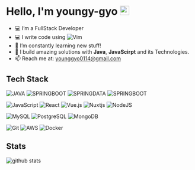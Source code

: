 # Hello, I'm youngy-gyo <img src="https://media.giphy.com/media/hvRJCLFzcasrR4ia7z/giphy.gif" width="25px">
- 💻 I’m a FullStack Developer 
- 💻 I write code using ![Vim](https://img.shields.io/badge/VIM-%2311AB00.svg?style=flat-square&logo=vim&logoColor=white)
- 🌱 I’m constantly learning new stuff!
- 🌱 I build amazing solutions with **Java**, **JavaScirpt** and its Technologies.
- 📫 Reach me at: younggyo0114@gmail.com

## Tech Stack
![JAVA](https://img.shields.io/badge/JAVA-black?style=flat-square&logo=openjdk&logoColor=white)
![SPRINGBOOT](https://img.shields.io/badge/SPRING%20FRAMEWORK-black?style=flat-square&logo=Spring&logoColor=green)
![SPRINGDATA](https://img.shields.io/badge/SPRING%20BOOT-black?style=flat-square&logo=Spring&logoColor=green)
![SPRINGBOOT](https://img.shields.io/badge/SPRING%20SECURITY-black?style=flat-square&logo=springsecurity&logoColor=green)



![JavaScript](https://img.shields.io/badge/JAVASCRIPT-black?style=flat-square&logo=javascript)
![React](https://img.shields.io/badge/REACT-black?style=flat-square&logo=react)
![Vue.js](https://img.shields.io/badge/VUE-black?style=flat-square&logo=vuedotjs&logoColor=%234FC08D)
![Nuxtjs](https://img.shields.io/badge/NUXT-black?style=flat-square&logo=nuxtdotjs)
![NodeJS](https://img.shields.io/badge/NODE-black?style=flat-square&logo=node.js)

![MySQL](https://img.shields.io/badge/MySQL-black?style=flat-square&logo=mysql)
![PostgreSQL](https://img.shields.io/badge/POSTGRESQL-black?style=flat-square&logo=postgresql)
![MongoDB](https://img.shields.io/badge/MONGODB-black?style=flat-square&logo=mongodb)

![Git](https://img.shields.io/badge/GIT-000000?style=flat-square&logo=git&logoColor=orange)
![AWS](https://img.shields.io/badge/AWS-black?style=flat-square&logo=amazon-aws&logoColor=FF9900)
![Docker](https://img.shields.io/badge/DOCKER-black?style=flat-square&logo=docker&logoColor=0db7ed)

## Stats

![github stats](https://github-readme-stats.vercel.app/api?username=lyg0114&show_icons=true&theme=dark)